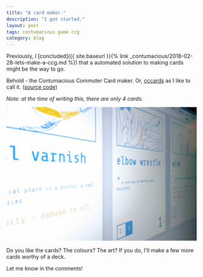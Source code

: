 ```yaml
---
title: "A card maker."
description: "I got started."
layout: post
tags: contumacious game ccg
category: blog
---
```


Previously, I [concluded]({{ site.baseurl }}{% link _contumacious/2018-02-28-lets-make-a-ccg.md %}) that a automated solution to making cards might be the way to go.

Behold - the Contumacious Commuter Card maker. Or, [cccards](https://confidentidiots.com/cccards/) as I like to call it. ([source code](https://github.com/confidentidiots/cccards))

*Note: at the time of writing this, there are only 4 cards.*

![cards](/assets/contumacious/2018-03-01-a-card-maker/cards.jpg)

Do you like the cards? The colours? The art? If you do, I'll make a few more cards worthy of a deck.

Let me know in the comments!
